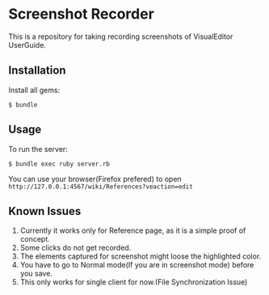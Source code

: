 # Screenshot Recorder

This is a repository for taking recording screenshots of VisualEditor 
UserGuide.

## Installation

Install all gems:

    $ bundle

## Usage

To run the server: 

    $ bundle exec ruby server.rb

You can use your browser(Firefox prefered) to open `http://127.0.0.1:4567/wiki/References?veaction=edit`

## Known Issues

1. Currently it works only for Reference page, as it is a simple proof of concept.
2. Some clicks do not get recorded.
3. The elements captured for screenshot might loose the highlighted color.
4. You have to go to Normal mode(If you are in screenshot mode) before you save.
5. This only works for single client for now.(File Synchronization Issue)
